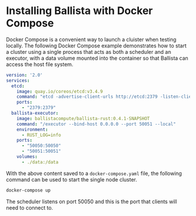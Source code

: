 # Installing Ballista with Docker Compose

Docker Compose is a convenient way to launch a cluister when testing locally. The following Docker Compose example 
demonstrates how to start a cluster using a single process that acts as both a scheduler and an executor, with a data 
volume mounted into the container so that Ballista can access the host file system.

```yaml
version: '2.0'
services:
  etcd:
    image: quay.io/coreos/etcd:v3.4.9
    command: "etcd -advertise-client-urls http://etcd:2379 -listen-client-urls http://0.0.0.0:2379"
    ports:
      - "2379:2379"
  ballista-executor:
    image: ballistacompute/ballista-rust:0.4.1-SNAPSHOT
    command: "/executor --bind-host 0.0.0.0 --port 50051 --local"
    environment:
      - RUST_LOG=info
    ports:
      - "50050:50050"
      - "50051:50051"
    volumes:
      - ./data:/data


```

With the above content saved to a `docker-compose.yaml` file, the following command can be used to start the single 
node cluster.

```bash
docker-compose up
```

The scheduler listens on port 50050 and this is the port that clients will need to connect to.
